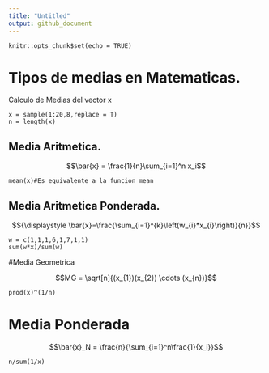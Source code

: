 ```yaml
---
title: "Untitled"
output: github_document
---
```


```{r setup, include=FALSE}
knitr::opts_chunk$set(echo = TRUE)
```

# Tipos de medias en Matematicas.

Calculo de Medias del vector x

```{r}
x = sample(1:20,8,replace = T)
n = length(x)
```

## Media Aritmetica.

$$\bar{x} = \frac{1}{n}\sum_{i=1}^n x_i$$

```{r}
mean(x)#Es equivalente a la funcion mean
```

## Media Aritmetica Ponderada.

$${\displaystyle \bar{x}=\frac{\sum_{i=1}^{k}\left(w_{i}*x_{i}\right)}{n}}$$

```{r}
w = c(1,1,1,6,1,7,1,1)
sum(w*x)/sum(w)
```

#Media Geometrica

$$MG = \sqrt[n]{(x_{1})(x_{2}) \cdots (x_{n})}$$

```{r}
prod(x)^(1/n)
```

# Media Ponderada

$$\bar{x}_N = \frac{n}{\sum_{i=1}^n\frac{1}{x_i}}$$

```{r}
n/sum(1/x)
```

